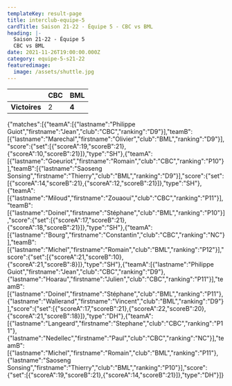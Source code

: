 ```yaml
---
templateKey: result-page
title: interclub-equipe-5
cardTitle: Saison 21-22 - Équipe 5 - CBC vs BML
heading: |-
  Saison 21-22 - Équipe 5
  CBC vs BML
date: 2021-11-26T19:00:00.000Z
category: equipe-5-s21-22
featuredimage:
  image: /assets/shuttle.jpg
---
```

|               | CBC   | BML |
| ------------- | ----- | --- |
| **Victoires** | 2 | **4**   |

<scoreboard>{"matches":[{"teamA":[{"lastname":"Philippe Guiot","firstname":"Jean","club":"CBC","ranking":"D9"}],"teamB":[{"lastname":"Marechal","firstname":"Olivier","club":"BML","ranking":"D9"}],"score":{"set":[{"scoreA":19,"scoreB":21},{"scoreA":10,"scoreB":21}]},"type":"SH"},{"teamA":[{"lastname":"Goeuriot","firstname":"Romain","club":"CBC","ranking":"P10"}],"teamB":[{"lastname":"Saoseng Sonsing","firstname":"Thierry","club":"BML","ranking":"D9"}],"score":{"set":[{"scoreA":14,"scoreB":21},{"scoreA":12,"scoreB":21}]},"type":"SH"},{"teamA":[{"lastname":"Miloud","firstname":"Zouaoui","club":"CBC","ranking":"P11"}],"teamB":[{"lastname":"Doinel","firstname":"Stéphane","club":"BML","ranking":"P10"}],"score":{"set":[{"scoreA":17,"scoreB":21},{"scoreA":18,"scoreB":21}]},"type":"SH"},{"teamA":[{"lastname":"Bourg","firstname":"Constantin","club":"CBC","ranking":"NC"}],"teamB":[{"lastname":"Michel","firstname":"Romain","club":"BML","ranking":"P12"}],"score":{"set":[{"scoreA":21,"scoreB":10},{"scoreA":21,"scoreB":8}]},"type":"SH"},{"teamA":[{"lastname":"Philippe Guiot","firstname":"Jean","club":"CBC","ranking":"D9"},{"lastname":"Hoarau","firstname":"Julien","club":"CBC","ranking":"P11"}],"teamB":[{"lastname":"Doinel","firstname":"Stéphane","club":"BML","ranking":"P11"},{"lastname":"Wallerand","firstname":"Vincent","club":"BML","ranking":"D9"}],"score":{"set":[{"scoreA":17,"scoreB":21},{"scoreA":22,"scoreB":20},{"scoreA":21,"scoreB":18}]},"type":"DH"},{"teamA":[{"lastname":"Langeard","firstname":"Stephane","club":"CBC","ranking":"P11"},{"lastname":"Nedellec","firstname":"Paul","club":"CBC","ranking":"NC"}],"teamB":[{"lastname":"Michel","firstname":"Romain","club":"BML","ranking":"P11"},{"lastname":"Saoseng Sonsing","firstname":"Thierry","club":"BML","ranking":"P10"}],"score":{"set":[{"scoreA":19,"scoreB":21},{"scoreA":14,"scoreB":21}]},"type":"DH"}]}</scoreboard>